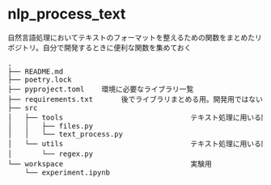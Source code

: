 # nlp_process_text
自然言語処理においてテキストのフォーマットを整えるための関数をまとめたリポジトリ。自分で開発するときに便利な関数を集めておく


<pre>
.
├── README.md
├── poetry.lock
├── pyproject.toml    環境に必要なライブラリ一覧
├── requirements.txt　　　　後でライブラリまとめる用。開発用ではない
├── src
│   ├── tools　　　　　　　　　　　　　　　　　　テキスト処理に用いる関数をまとめたディレクトリ
│   │   ├── files.py
│   │   └── text_process.py
│   └── utils　　　　　　　　　　　　　　　　　　テキスト処理に用いる関数に用いる諸関数をまとめたディレクトリ
│       └── regex.py　　
└── workspace　　　　　　　　　　　　　　　　　　実験用
    └── experiment.ipynb
</pre>
